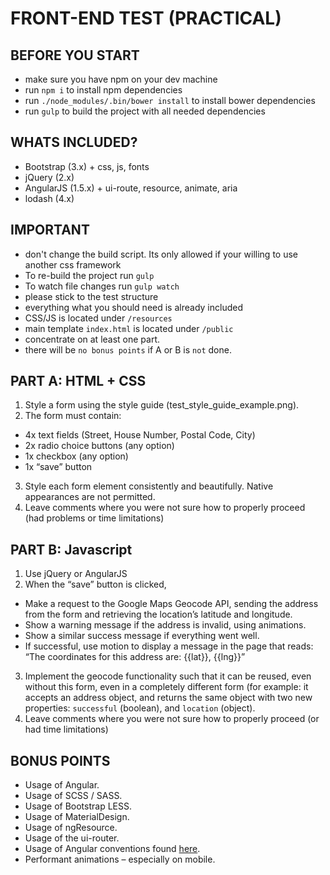 # FRONT-END TEST (PRACTICAL)

## BEFORE YOU START
- make sure you have npm on your dev machine
- run `npm i` to install npm dependencies
- run `./node_modules/.bin/bower install` to install bower dependencies
- run `gulp` to build the project with all needed dependencies

## WHATS INCLUDED?
- Bootstrap (3.x) + css, js, fonts
- jQuery (2.x)
- AngularJS (1.5.x) + ui-route, resource, animate, aria
- lodash (4.x)

## IMPORTANT
- don't change the build script. Its only allowed if your willing to use another css framework
- To re-build the project run `gulp`
- To watch file changes run `gulp watch`
- please stick to the test structure
- everything what you should need is already included
- CSS/JS is located under `/resources`
- main template `index.html` is located under `/public`
- concentrate on at least one part.
- there will be `no bonus points` if A or B is `not` done.

## PART A: HTML + CSS

1. Style a form using the style guide (test_style_guide_example.png).
2. The form must contain:
  * 4x text fields (Street, House Number, Postal Code, City)
  * 2x radio choice buttons (any option)
  * 1x checkbox (any option)
  * 1x “save” button
3. Style each form element consistently and beautifully. Native appearances are not permitted.
4. Leave comments where you were not sure how to properly proceed (had problems or time limitations)

## PART B: Javascript

1. Use jQuery or AngularJS
2. When the “save” button is clicked,
  * Make a request to the Google Maps Geocode API, sending the address from the form and retrieving the location’s latitude and longitude.
  * Show a warning message if the address is invalid, using animations.
  * Show a similar success message if everything went well.
  * If successful, use motion to display a message in the page that reads: “The coordinates for this address are: {{lat}}, {{lng}}”
3. Implement the geocode functionality such that it can be reused, even without this form, even in a completely different form (for example: it accepts an address object, and returns the same object with two new properties: `successful` (boolean), and `location` (object).
4. Leave comments where you were not sure how to properly proceed (or had time limitations)

## BONUS POINTS

* Usage of Angular.
* Usage of SCSS / SASS.
* Usage of Bootstrap LESS.
* Usage of MaterialDesign.
* Usage of ngResource.
* Usage of the ui-router.
* Usage of Angular conventions found [here](https://github.com/johnpapa/angular-styleguide/blob/master/a1/README.md).
* Performant animations – especially on mobile.
